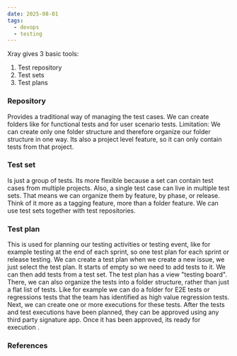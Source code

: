 ```yaml
---
date: 2025-08-01
tags:
  - devops
  - testing
---
```

Xray gives 3 basic tools:
1. Test repository 
2. Test sets
3. Test plans

### Repository 
Provides a traditional way of managing the test cases. We can create folders like for functional tests
and for user scenario tests. 
Limitation: We can create only one folder structure and therefore organize our folder structure in one way. Its also a project level feature, so it can only contain tests from that project. 

### Test set
Is just a group of tests. Its more flexible because a set can contain test cases from multiple projects. Also, a single test case can live in multiple test sets. 
That means we can organize them by feature, by phase, or release. Think of it more as a tagging feature, more than a folder feature. We can use test sets together with test repositories.

### Test plan
This is used for planning our testing activities or testing event, like for example testing at the end of each sprint, so one test plan for each sprint or release testing. 
We can create a test plan when we create a new issue, we just select the test plan.
It starts of empty so we need to add tests to it. We can then add tests from a test set.
The test plan has a view "testing board". There, we can also organize the tests into a folder structure, rather than just a flat list of tests.
Like for example we can do a folder for E2E tests or regressions tests that the team has identified as high value regression tests.
Next, we can create one or more executions for these tests. 
After the tests and test executions have been planned, they can be approved using any third party signature app. Once it has been approved, its ready for execution . 


### References

